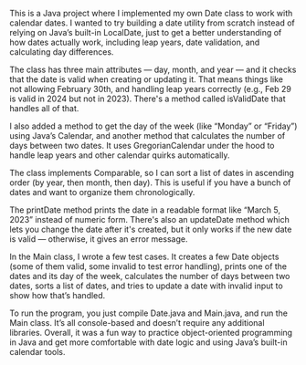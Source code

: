 This is a Java project where I implemented my own Date class to work with calendar dates. I wanted to try building a date utility from scratch instead of relying on Java’s built-in LocalDate, just to get a better understanding of how dates actually work, including leap years, date validation, and calculating day differences.

The class has three main attributes — day, month, and year — and it checks that the date is valid when creating or updating it. That means things like not allowing February 30th, and handling leap years correctly (e.g., Feb 29 is valid in 2024 but not in 2023). There's a method called isValidDate that handles all of that.

I also added a method to get the day of the week (like “Monday” or “Friday”) using Java’s Calendar, and another method that calculates the number of days between two dates. It uses GregorianCalendar under the hood to handle leap years and other calendar quirks automatically.

The class implements Comparable<Date>, so I can sort a list of dates in ascending order (by year, then month, then day). This is useful if you have a bunch of dates and want to organize them chronologically.

The printDate method prints the date in a readable format like “March 5, 2023” instead of numeric form. There's also an updateDate method which lets you change the date after it's created, but it only works if the new date is valid — otherwise, it gives an error message.

In the Main class, I wrote a few test cases. It creates a few Date objects (some of them valid, some invalid to test error handling), prints one of the dates and its day of the week, calculates the number of days between two dates, sorts a list of dates, and tries to update a date with invalid input to show how that’s handled.

To run the program, you just compile Date.java and Main.java, and run the Main class. It’s all console-based and doesn’t require any additional libraries. Overall, it was a fun way to practice object-oriented programming in Java and get more comfortable with date logic and using Java’s built-in calendar tools.
